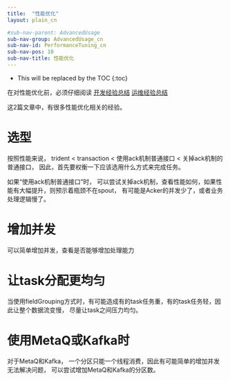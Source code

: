 ```yaml
---
title:  "性能优化"
layout: plain_cn

#sub-nav-parent: AdvancedUsage
sub-nav-group: AdvancedUsage_cn
sub-nav-id: PerformanceTuning_cn
sub-nav-pos: 10
sub-nav-title: 性能优化
---
```


* This will be replaced by the TOC
{:toc}

在对性能优化前，必须仔细阅读 [开发经验总结](https://github.com/alibaba/jstorm/wiki/%E5%BC%80%E5%8F%91%E7%BB%8F%E9%AA%8C%E6%80%BB%E7%BB%93)
[运维经验总结](https://github.com/alibaba/jstorm/wiki/%E8%BF%90%E7%BB%B4%E7%BB%8F%E9%AA%8C%E6%80%BB%E7%BB%93)

这2篇文章中，有很多性能优化相关的经验。

# 选型 
按照性能来说， trident < transaction < 使用ack机制普通接口 < 关掉ack机制的普通接口， 因此，首先要权衡一下应该选用什么方式来完成任务。

如果“使用ack机制普通接口”时， 可以尝试关掉ack机制，查看性能如何，如果性能有大幅提升，则预示着瓶颈不在spout， 有可能是Acker的并发少了，或者业务处理逻辑慢了。

# 增加并发
可以简单增加并发，查看是否能够增加处理能力

# 让task分配更均匀
当使用fieldGrouping方式时，有可能造成有的task任务重，有的task任务轻，因此让整个数据流变慢， 尽量让task之间压力均匀。

# 使用MetaQ或Kafka时
对于MetaQ和Kafka， 一个分区只能一个线程消费，因此有可能简单的增加并发无法解决问题， 可以尝试增加MetaQ和Kafka的分区数。